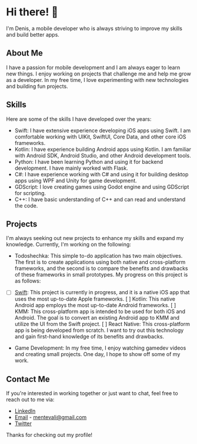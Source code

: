 # Hi there! 👋

I'm Denis, a mobile developer who is always striving to improve my skills and build better apps.

## About Me

I have a passion for mobile development and I am always eager to learn new things. I enjoy working on projects that challenge me and help me grow as a developer. In my free time, I love experimenting with new technologies and building fun projects.

## Skills

Here are some of the skills I have developed over the years:

- Swift: I have extensive experience developing iOS apps using Swift. I am comfortable working with UIKit, SwiftUI, Core Data, and other core iOS frameworks.
- Kotlin: I have experience building Android apps using Kotlin. I am familiar with Android SDK, Android Studio, and other Android development tools.
- Python: I have been learning Python and using it for backend development. I have mainly worked with Flask.
- C#: I have experience working with C# and using it for building desktop apps using WPF and Unity for game development.
- GDScript: I love creating games using Godot engine and using GDScript for scripting.
- C++: I have basic understanding of C++ and can read and understand the code.

## Projects

I'm always seeking out new projects to enhance my skills and expand my knowledge. Currently, I'm working on the following:

- Todoshechka: This simple to-do application has two main objectives. The first is to create applications using both native and cross-platform frameworks, and the second is to compare the benefits and drawbacks of these frameworks in small prototypes. My progress on this project is as follows:
- [ ] [Swift](https://github.com/menteValidus/todoshechka): This project is currently in progress, and it is a native iOS app that uses the most up-to-date Apple frameworks.
  [ ] Kotlin: This native Android app employs the most up-to-date Android frameworks.
  [ ] KMM: This cross-platform app is intended to be used for both iOS and Android. The goal is to convert an existing Android app to KMM and utilize the UI from the Swift project.
  [ ] React Native: This cross-platform app is being developed from scratch. I want to try out this technology and gain first-hand knowledge of its benefits and drawbacks.
- Game Development: In my free time, I enjoy watching gamedev videos and creating small projects. One day, I hope to show off some of my work.

## Contact Me

If you're interested in working together or just want to chat, feel free to reach out to me via:
- [LinkedIn](https://www.linkedin.com/in/denis-cherny-orme/)
- [Email](mailto:mentevali@gmail.com) - mentevali@gmail.com
- [Twitter](https://twitter.com/menteVali)

Thanks for checking out my profile!
